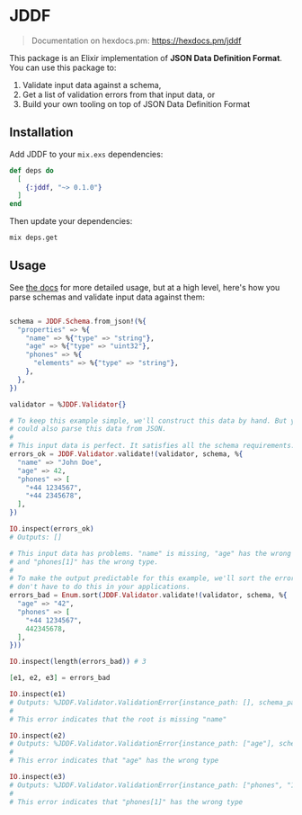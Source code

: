 # JDDF

> Documentation on hexdocs.pm: https://hexdocs.pm/jddf

This package is an Elixir implementation of **JSON Data Definition Format**. You
can use this package to:

1. Validate input data against a schema,
2. Get a list of validation errors from that input data, or
3. Build your own tooling on top of JSON Data Definition Format

## Installation

Add JDDF to your `mix.exs` dependencies:

```elixir
def deps do
  [
    {:jddf, "~> 0.1.0"}
  ]
end
```

Then update your dependencies:

```bash
mix deps.get
```

## Usage

See [the docs](https://hexdocs.pm/jddf) for more detailed usage, but at a high
level, here's how you parse schemas and validate input data against them:

```elixir

schema = JDDF.Schema.from_json!(%{
  "properties" => %{
    "name" => %{"type" => "string"},
    "age" => %{"type" => "uint32"},
    "phones" => %{
      "elements" => %{"type" => "string"},
    },
  },
})

validator = %JDDF.Validator{}

# To keep this example simple, we'll construct this data by hand. But you
# could also parse this data from JSON.
#
# This input data is perfect. It satisfies all the schema requirements.
errors_ok = JDDF.Validator.validate!(validator, schema, %{
  "name" => "John Doe",
  "age" => 42,
  "phones" => [
    "+44 1234567",
    "+44 2345678",
  ],
})

IO.inspect(errors_ok)
# Outputs: []

# This input data has problems. "name" is missing, "age" has the wrong type,
# and "phones[1]" has the wrong type.
#
# To make the output predictable for this example, we'll sort the errors. You
# don't have to do this in your applications.
errors_bad = Enum.sort(JDDF.Validator.validate!(validator, schema, %{
  "age" => "42",
  "phones" => [
    "+44 1234567",
    442345678,
  ],
}))

IO.inspect(length(errors_bad)) # 3

[e1, e2, e3] = errors_bad

IO.inspect(e1)
# Outputs: %JDDF.Validator.ValidationError{instance_path: [], schema_path: ["properties", "name"]}
#
# This error indicates that the root is missing "name"

IO.inspect(e2)
# Outputs: %JDDF.Validator.ValidationError{instance_path: ["age"], schema_path: ["properties", "age", "type"]}
#
# This error indicates that "age" has the wrong type

IO.inspect(e3)
# Outputs: %JDDF.Validator.ValidationError{instance_path: ["phones", "1"], schema_path: ["properties", "phones", "elements", "type"]}
#
# This error indicates that "phones[1]" has the wrong type
```
